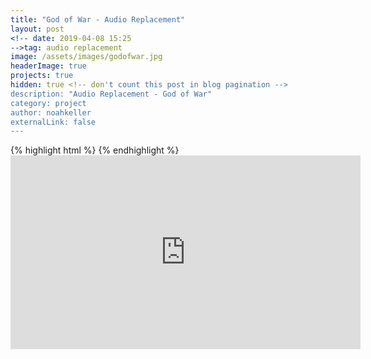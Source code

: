 ```yaml
---
title: "God of War - Audio Replacement"
layout: post
<!-- date: 2019-04-08 15:25
-->tag: audio replacement
image: /assets/images/godofwar.jpg
headerImage: true
projects: true
hidden: true <!-- don't count this post in blog pagination -->
description: "Audio Replacement - God of War"
category: project
author: noahkeller
externalLink: false
---
```


{% highlight html %} </iframe> {% endhighlight %} <iframe width="560" height="310" src="https://player.vimeo.com/video/329184358" frameborder="0" allowfullscreen></iframe>
